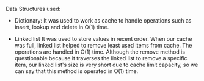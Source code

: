 Data Structures used:
- Dictionary:
It was used to work as cache to handle operations such as insert, lookup and delete in O(1) time.

- Linked list
It was used to store values in recent order. When our cache was full, linked list helped to remove least used items from cache. The operations are handled in O(1) time. Although the remove method is questionable because it traverses the linked list to remove a specific item, our linked list's size is very short due to cache limit capacity, so we can say that this method is operated in O(1) time.

